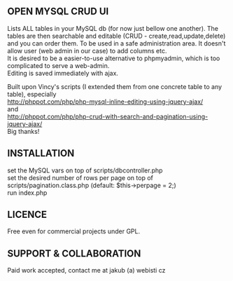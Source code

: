 OPEN MYSQL CRUD UI
------------------

Lists ALL tables in your MySQL db (for now just bellow one another). The tables are then searchable and editable (CRUD - create,read,update,delete) and you can order them. To be used in a safe administration area. It doesn't allow user (web admin in our case) to add columns etc.  
It is desired to be a easier-to-use alternative to phpmyadmin, which is too complicated to serve a web-admin.  
Editing is saved immediately with ajax.  

Built upon Vincy's scripts (I extended them from one concrete table to any table), especially  
http://phppot.com/php/php-mysql-inline-editing-using-jquery-ajax/  
and  
http://phppot.com/php/php-crud-with-search-and-pagination-using-jquery-ajax/  
Big thanks!  


INSTALLATION
------------
set the MySQL vars on top of scripts/dbcontroller.php  
set the desired number of rows per page on top of scripts/pagination.class.php (default: $this->perpage = 2;)  
run index.php

LICENCE
-------
Free even for commercial projects under GPL.

SUPPORT & COLLABORATION
-------
Paid work accepted, contact me at jakub (a) webisti cz
